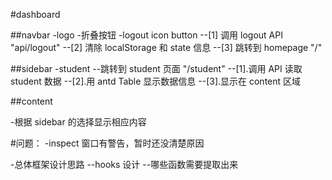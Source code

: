 #dashboard

##navbar
-logo -折叠按钮
-logout icon button
--[1] 调用 logout API "api/logout"
--[2] 清除 localStorage 和 state 信息
--[3] 跳转到 homepage "/"

##sidebar
-student
--跳转到 student 页面 "/student"
--[1].调用 API 读取 student 数据
--[2].用 antd Table 显示数据信息
--[3].显示在 content 区域

##content

-根据 sidebar 的选择显示相应内容

#问题：
-inspect 窗口有警告，暂时还没清楚原因

-总体框架设计思路
--hooks 设计
--哪些函数需要提取出来

```

```

